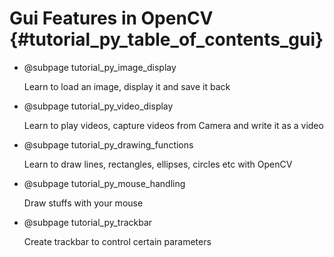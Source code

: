 Gui Features in OpenCV {#tutorial_py_table_of_contents_gui}
======================

-   @subpage tutorial_py_image_display

    Learn to load an image, display it and save it back

-   @subpage tutorial_py_video_display

    Learn to play videos,
    capture videos from Camera and write it as a video

-   @subpage tutorial_py_drawing_functions

    Learn to draw lines, rectangles, ellipses, circles etc with OpenCV

-   @subpage tutorial_py_mouse_handling

    Draw stuffs with your mouse

-   @subpage tutorial_py_trackbar

    Create trackbar to control certain parameters
